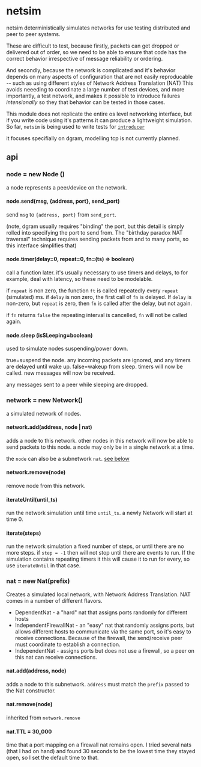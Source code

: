 
# netsim

netsim deterministically simulates networks for use testing distributed and peer to peer systems.

These are difficult to test, because firstly, packets can get dropped or delivered out of order,
so we need to be able to ensure that code has the correct behavior irrespective of message reliability or ordering.

And secondly, because the network is complicated and it's behavior depends on many aspects of configuration
that are not easily reproducable -- such as using different styles of Network Address Translation (NAT)
This avoids neeeding to coordinate a large number of test devices, and more importantly, a test network,
and makes it possible to introduce failures _intensionally_ so they that behavior can be tested in those cases.

This module does not replicate the entire os level networking interface, but if you write code using it's patterns it can produce a lightweight simulation. So far, `netsim` is being used to write tests for [`introducer`](https://github.com/socketsupply/introducer/)

it focuses specifially on dgram, modelling tcp is not currently planned.

## api

### node = new Node ()

a node represents a peer/device on the network.

#### node.send(msg, {address, port}, send_port)

send `msg` to `{address, port}` from `send_port`.

(note, dgram usually requires "binding" the port, but this detail is simply rolled into specifying the
port to send from. The "birthday paradox NAT traversal" technique requires sending packets from and to many ports,
so this interface simplifies that)


#### node.timer(delay=0, repeat=0, fn=(ts) => boolean)

call a function later. it's usually necessary to use timers and delays, to for example, deal with latency,
so these need to be modelable. 

if `repeat` is non zero, the function `ft` is called repeatedly every `repeat` (simulated) ms.
if `delay` is non zero, the first call of `fn` is delayed. If `delay` is non-zero, but `repeat` is zero,
then `fn` is called after the delay, but not again.

if `fn` returns `false` the repeating interval is cancelled, `fn` will not be called again.

#### node.sleep (isSLeeping=boolean)

used to simulate nodes suspending/power down.

true=suspend the node. any incoming packets are ignored, and any timers are delayed until wake up.
false=wakeup from sleep. timers will now be called. new messages will now be received.

any messages sent to a peer while sleeping are dropped.

### network = new Network()

a simulated network of nodes.

#### network.add(address, node | nat)

adds a node to this network. other nodes in this network will now be able to send packets to this node.
a node may only be in a single network at a time.

the `node` can also be a subnetwork `nat`. [see below](#nat)

#### network.remove(node)

remove node from this network.

#### iterateUntil(until_ts)

run the network simulation until time `until_ts`. a newly Network will start at time 0.

#### iterate(steps)

run the network simulation a fixed number of steps, or until there are no more steps.
if `step = -1` then will not stop until there are events to run.
If the simulation contains repeating timers it this will cause it to run for every,
so use `iterateUntil` in that case.

### nat = new Nat(prefix)

Creates a simulated local network, with Network Address Translation.
NAT comes in a number of different flavors.

* DependentNat - a "hard" nat that assigns ports randomly for different hosts
* IndependentFirewallNat - an "easy" nat that randomly assigns ports, but allows different hosts to communicate via the same port, so it's easy to receive connections. Because of the firewall, the send/receive peer must coordinate to establish a connection.
* IndependentNat - assigns ports but does not use a firewall, so a peer on this nat can receive connections.

#### nat.add(address, node)

adds a node to this subnetwork. `address` must match the `prefix` passed to the Nat constructor.

#### nat.remove(node)

inherited from `network.remove`

#### nat.TTL = 30_000

time that a port mapping on a firewall nat remains open.
I tried several nats (that I had on hand) and found 30 seconds to be the lowest time they stayed open, so I set the default time to that.

